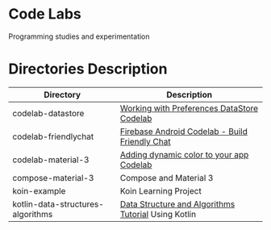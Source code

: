 # Code Labs

Programming studies and experimentation

# Directories Description

| Directory   | Description |
| ----------- | ----------- |
| codelab-datastore                 | [Working with Preferences DataStore Codelab](https://developer.android.com/codelabs/android-preferences-datastore) |
| codelab-friendlychat              | [Firebase Android Codelab - Build Friendly Chat](https://firebase.google.com/codelabs/firebase-android) |
| codelab-material-3                | [Adding dynamic color to your app Codelab](https://codelabs.developers.google.com/codelabs/apply-dynamic-color) |
| compose-material-3                | Compose and Material 3 |
| koin-example                      | Koin Learning Project |
| kotlin-data-structures-algorithms | [Data Structure and Algorithms Tutorial](https://www.tutorialspoint.com/data_structures_algorithms/index.htm) Using Kotlin |
